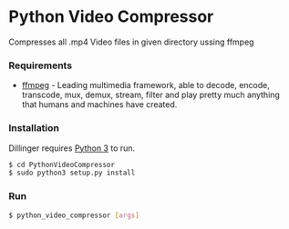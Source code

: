 # Python Video Compressor

Compresses all .mp4 Video files in given directory ussing ffmpeg
### Requirements

* [ffmpeg](https://ffmpeg.org/) - Leading multimedia framework, able to decode, encode, transcode, mux, demux, stream, filter and play pretty much anything that humans and machines have created.

### Installation

Dillinger requires [Python 3](https://www.python.org/) to run.

```sh
$ cd PythonVideoCompressor
$ sudo python3 setup.py install
```

### Run

```sh
$ python_video_compressor [args]
```
